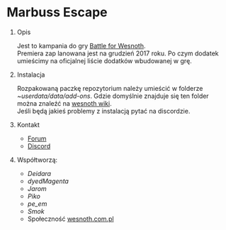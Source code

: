 # Marbuss Escape
<ol>
  <li>
    Opis
    <p>
      Jest to kampania do gry <a href="https://www.wesnoth.org/">Battle for Wesnoth</a>.
      <br>Premiera zap         lanowana jest na grudzień 2017 roku. Po czym dodatek umieścimy na oficjalnej liście dodatków wbudowanej w grę.
    </p>
  </li>
  <li>
    Instalacja
    <p>
      Rozpakowaną paczkę repozytorium należy umieścić w folderze <i>~userdata/data/add-ons</i>. Gdzie domyślnie znajduje się ten folder można znaleźć na <a href="https://wiki.wesnoth.org/Editingwesnoth#The_user_data_directory">wesnoth wiki</a>.
      <br>Jeśli będą jakieś problemy z instalacją pytać na discordzie.
    </p>
  </li>
  <li>
    Kontakt
    <p>
      <ul>
        <li><a href="http://www.wesnoth.com.pl/forum/viewforum.php?forum_id=53">Forum</a></li>
        <li><a href="https://discord.gg/Kn873sj">Discord</a></li>
      </ul>
    </p>
  </li>
  <li>
    Współtworzą:
    <p>
      <ul>
        <li><i>Deidara</i></li>
        <li><i>dyedMagenta</i></li>
        <li><i>Jarom</i></li>
        <li><i>Piko</i></li>
        <li><i>pe_em</i></li>
        <li><i>Smok</i></li>
        <li>Społeczność <a href="http://www.wesnoth.com.pl">wesnoth.com.pl</a></li>
      </ul>
